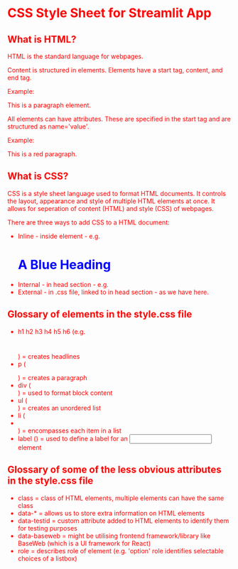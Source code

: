 # CSS Style Sheet for Streamlit App

## What is HTML?

HTML is the standard language for webpages.

Content is structured in elements. Elements have a start tag, content, and end tag.

Example: <p>This is a paragraph element.</p>

All elements can have attributes. These are specified in the start tag and are structured as name='value'.

Example: <p style='color:red;'>This is a red paragraph.</p>

## What is CSS?
CSS is a style sheet language used to format HTML documents. It controls the layout, appearance and style of multiple HTML elements at once. It allows for seperation of content (HTML) and style (CSS) of webpages.

There are three ways to add CSS to a HTML document:
* Inline - inside element - e.g. <h1 style='color:blue;'>A Blue Heading</h1>
* Internal - in head section - e.g. <style> body {color: red;} </style>
* External - in .css file, linked to in head section - as we have here.

## Glossary of elements in the style.css file
* h1 h2 h3 h4 h5 h6 (e.g. <h1></h1>) = creates headlines
* p (<p></p>) = creates a paragraph
* div (<div></div>) = used to format block content
* ul (<ul></ul>) = creates an unordered list
* li (<li></li>) = encompasses each item in a list
* label (<label></label>) = used to define a label for an <input> element

## Glossary of some of the less obvious attributes in the style.css file
* class = class of HTML elements, multiple elements can have the same class
* data-* = allows us to store extra information on HTML elements 
* data-testid = custom attribute added to HTML elements to identify them for testing purposes
* data-baseweb = might be utilising frontend framework/library like BaseWeb (which is a UI framework for React)
* role = describes role of element (e.g. 'option' role identifies selectable choices of a listbox)